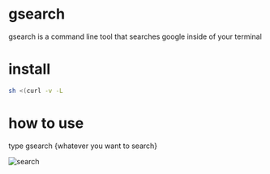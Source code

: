# gsearch
gsearch is a command line tool that searches google inside of your terminal 


# install
```sh
sh <(curl -v -L
```

# how to use
type gsearch {whatever you want to search}


![search](https://github.com/user-attachments/assets/455af098-ec0e-472a-98f7-8c6aeb7ba73a)

